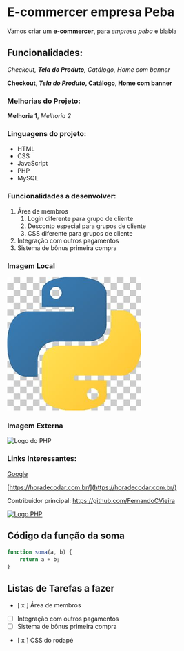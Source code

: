 # E-commercer empresa Peba
Vamos criar um **e-commercer**, para *empresa peba* e blabla
## Funcionalidades:

_Checkout, **Tela do Produto**, Catálogo, Home com banner_

**Checkout, _Tela do Produto_, Catálogo, Home com banner**

### Melhorias do Projeto:
__Melhoria 1__, _Melhoria 2_

### Linguagens do projeto:
* HTML
* CSS
* JavaScript
* PHP
* MySQL

### Funcionalidades a desenvolver:
1. Área de membros
    1. Login diferente para grupo de cliente
    2. Desconto especial para grupos de cliente
    3. CSS diferente para grupos de cliente
2. Integração com outros pagamentos
3. Sistema de bônus primeira compra

### Imagem Local
![Logo do Python](img/python.png)

### Imagem Externa
![Logo do PHP](https://upload.wikimedia.org/wikipedia/commons/thumb/2/27/PHP-logo.svg/800px-PHP-logo.svg.png)

### Links Interessantes:

[Google](https://www.google.com.br/)

[https://horadecodar.com.br/](https://horadecodar.com.br/)

Contribuidor principal: https://github.com/FernandoCVieira

[![Logo PHP](https://upload.wikimedia.org/wikipedia/commons/thumb/2/27/PHP-logo.svg/800px-PHP-logo.svg.png)](https://github.com/FernandoCVieira)

## Código da função da soma
```javascript
function soma(a, b) {
    return a + b;
}
```

## Listas de Tarefas a fazer

- [ x ] Área de membros
- [ ] Integração com outros pagamentos
- [ ] Sistema de bônus primeira compra
- [ x ] CSS do rodapé